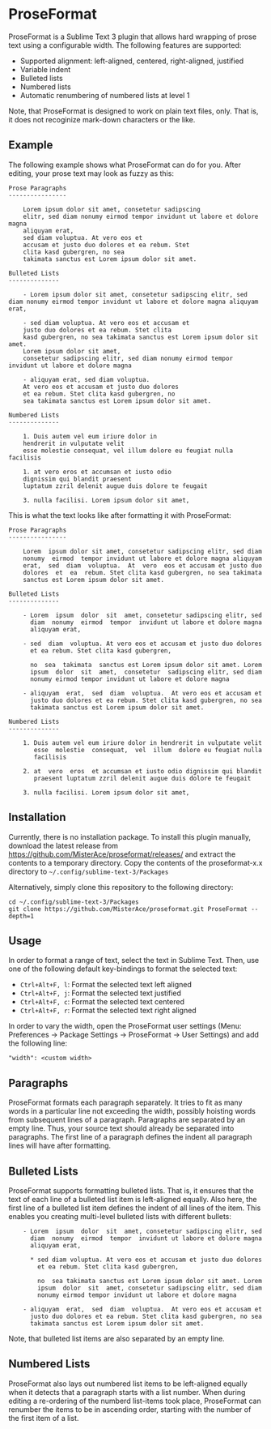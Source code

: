# ProseFormat

ProseFormat is a Sublime Text 3 plugin that allows hard wrapping of prose text using a configurable width. The following features are supported:

- Supported alignment: left-aligned, centered, right-aligned, justified
- Variable indent
- Bulleted lists
- Numbered lists
- Automatic renumbering of numbered lists at level 1

Note, that ProseFormat is designed to work on plain text files, only. That is, it does not recoginize mark-down characters or the like.

## Example

The following example shows what ProseFormat can do for you. After editing, your prose text may look as fuzzy as this:

```
Prose Paragraphs
----------------

    Lorem ipsum dolor sit amet, consetetur sadipscing 
    elitr, sed diam nonumy eirmod tempor invidunt ut labore et dolore magna 
    aliquyam erat, 
    sed diam voluptua. At vero eos et 
    accusam et justo duo dolores et ea rebum. Stet 
    clita kasd gubergren, no sea 
    takimata sanctus est Lorem ipsum dolor sit amet. 

Bulleted Lists
--------------

    - Lorem ipsum dolor sit amet, consetetur sadipscing elitr, sed diam nonumy eirmod tempor invidunt ut labore et dolore magna aliquyam erat, 

    - sed diam voluptua. At vero eos et accusam et 
    justo duo dolores et ea rebum. Stet clita 
    kasd gubergren, no sea takimata sanctus est Lorem ipsum dolor sit amet. 
    Lorem ipsum dolor sit amet, 
    consetetur sadipscing elitr, sed diam nonumy eirmod tempor invidunt ut labore et dolore magna 

    - aliquyam erat, sed diam voluptua. 
    At vero eos et accusam et justo duo dolores 
    et ea rebum. Stet clita kasd gubergren, no 
    sea takimata sanctus est Lorem ipsum dolor sit amet.   
    
Numbered Lists
--------------

    1. Duis autem vel eum iriure dolor in 
    hendrerit in vulputate velit 
    esse molestie consequat, vel illum dolore eu feugiat nulla facilisis 

    1. at vero eros et accumsan et iusto odio 
    dignissim qui blandit praesent 
    luptatum zzril delenit augue duis dolore te feugait 

    3. nulla facilisi. Lorem ipsum dolor sit amet,
```

This is what the text looks like after formatting it with ProseFormat:

```
Prose Paragraphs
----------------

    Lorem  ipsum dolor sit amet, consetetur sadipscing elitr, sed diam
    nonumy  eirmod  tempor invidunt ut labore et dolore magna aliquyam
    erat,  sed  diam  voluptua.  At  vero  eos et accusam et justo duo
    dolores  et  ea  rebum. Stet clita kasd gubergren, no sea takimata
    sanctus est Lorem ipsum dolor sit amet.

Bulleted Lists
--------------

    - Lorem  ipsum  dolor  sit  amet, consetetur sadipscing elitr, sed
      diam  nonumy  eirmod  tempor  invidunt ut labore et dolore magna
      aliquyam erat,

    - sed  diam  voluptua. At vero eos et accusam et justo duo dolores
      et ea rebum. Stet clita kasd gubergren,

      no  sea  takimata  sanctus est Lorem ipsum dolor sit amet. Lorem
      ipsum  dolor  sit  amet,  consetetur  sadipscing elitr, sed diam
      nonumy eirmod tempor invidunt ut labore et dolore magna

    - aliquyam  erat,  sed  diam  voluptua.  At vero eos et accusam et
      justo duo dolores et ea rebum. Stet clita kasd gubergren, no sea
      takimata sanctus est Lorem ipsum dolor sit amet.

Numbered Lists
--------------

    1. Duis autem vel eum iriure dolor in hendrerit in vulputate velit
       esse  molestie  consequat,  vel  illum  dolore eu feugiat nulla
       facilisis

    2. at  vero  eros  et accumsan et iusto odio dignissim qui blandit
       praesent luptatum zzril delenit augue duis dolore te feugait

    3. nulla facilisi. Lorem ipsum dolor sit amet,
```

## Installation

Currently, there is no installation package. To install this plugin manually, download the latest release from https://github.com/MisterAce/proseformat/releases/ and extract the contents to a temporary directory. Copy the contents of the proseformat-x.x directory to `~/.config/sublime-text-3/Packages`

Alternatively, simply clone this repository to the following directory:

```
cd ~/.config/sublime-text-3/Packages
git clone https://github.com/MisterAce/proseformat.git ProseFormat --depth=1
```

## Usage

In order to format a range of text, select the text in Sublime Text. Then, use one of the following default key-bindings to format the selected text:

- `Ctrl+Alt+F, l`: Format the selected text left aligned
- `Ctrl+Alt+F, j`: Format the selected text justified
- `Ctrl+Alt+F, c`: Format the selected text centered
- `Ctrl+Alt+F, r`: Format the selected text right aligned

In order to vary the width, open the ProseFormat user settings (Menu: Preferences -> Package Settings -> ProseFormat -> User Settings) and add the following line:

`"width": <custom width>`

## Paragraphs

ProseFormat formats each paragraph separately. It tries to fit as many words in a particular line not exceeding the width, possibly hoisting words from subsequent lines of a paragraph. Paragraphs are separated by an empty line. Thus, your source text should already be separated into paragraphs. The first line of a paragraph defines the indent all paragraph lines will have after formatting.

## Bulleted Lists

ProseFormat supports formatting bulleted lists. That is, it ensures that the text of each line of a bulleted list item is left-aligned equally. Also here, the first line of a bulleted list item defines the indent of all lines of the item. This enables you creating multi-level bulleted lists with different bullets:

```
    - Lorem  ipsum  dolor  sit  amet, consetetur sadipscing elitr, sed
      diam  nonumy  eirmod  tempor  invidunt ut labore et dolore magna
      aliquyam erat,

      * sed diam voluptua. At vero eos et accusam et justo duo dolores
        et ea rebum. Stet clita kasd gubergren,

        no  sea takimata sanctus est Lorem ipsum dolor sit amet. Lorem
        ipsum  dolor  sit  amet, consetetur sadipscing elitr, sed diam
        nonumy eirmod tempor invidunt ut labore et dolore magna

    - aliquyam  erat,  sed  diam  voluptua.  At vero eos et accusam et
      justo duo dolores et ea rebum. Stet clita kasd gubergren, no sea
      takimata sanctus est Lorem ipsum dolor sit amet.

```

Note, that bulleted list items are also separated by an empty line.

## Numbered Lists

ProseFormat also lays out numbered list items to be left-aligned equally when it detects that a paragraph starts with a list number. When during editing a re-ordering of the numberd list-items took place, ProseFormat can renumber the items to be in ascending order, starting with the number of the first item of a list.


